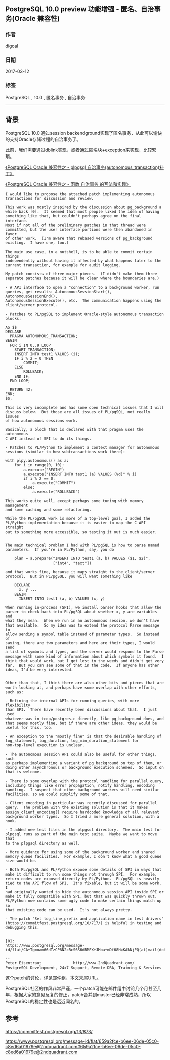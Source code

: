 ## PostgreSQL 10.0 preview 功能增强 - 匿名、自治事务(Oracle 兼容性)  
                                                          
### 作者                                                                                                       
digoal                                                     
                                                            
### 日期                                                       
2017-03-12                                                      
                                                        
### 标签                                                     
PostgreSQL , 10.0 , 匿名事务 , 自治事务  
                                                          
----                                                    
                                                             
## 背景                                   
PostgreSQL 10.0 通过session backendground实现了匿名事务，从此可以愉快的支持Oracle存储过程的自治事务了。  
  
此前，我们需要通过dblink实现，或者通过匿名块+exception来实现，比较繁琐。  
  
[《PostgreSQL Oracle 兼容性之 - plpgsql 自治事务(autonomous_transaction)补丁》](../201611/20161104_01.md)  
  
[《PostgreSQL Oracle 兼容性之 - 函数 自治事务 的写法和实现》](../201602/20160203_02.md)  
    
```  
I would like to propose the attached patch implementing autonomous  
transactions for discussion and review.  
  
This work was mostly inspired by the discussion about pg_background a  
while back [0].  It seemed that most people liked the idea of having  
something like that, but couldn't perhaps agree on the final interface.  
Most if not all of the preliminary patches in that thread were  
committed, but the user interface portions were then abandoned in favor  
of other work.  (I'm aware that rebased versions of pg_background  
existing.  I have one, too.)  
  
The main use case, in a nutshell, is to be able to commit certain things  
independently without having it affected by what happens later to the  
current transaction, for example for audit logging.  
  
My patch consists of three major pieces.  (I didn't make them three  
separate patches because it will be clear where the boundaries are.)  
  
- A API interface to open a "connection" to a background worker, run  
queries, get results: AutonomousSessionStart(), AutonomousSessionEnd(),  
AutonomousSessionExecute(), etc.  The communication happens using the  
client/server protocol.  
  
- Patches to PL/pgSQL to implement Oracle-style autonomous transaction  
blocks:  
  
AS $$  
DECLARE  
  PRAGMA AUTONOMOUS_TRANSACTION;  
BEGIN  
  FOR i IN 0..9 LOOP  
    START TRANSACTION;  
    INSERT INTO test1 VALUES (i);  
    IF i % 2 = 0 THEN  
        COMMIT;  
    ELSE  
        ROLLBACK;  
    END IF;  
  END LOOP;  
  
  RETURN 42;  
END;  
$$;  
  
This is very incomplete and has some open technical issues that I will  
discuss below.  But those are all issues of PL/pgSQL, not really issues  
of how autonomous sessions work.  
  
Basically, a block that is declared with that pragma uses the autonomous  
C API instead of SPI to do its things.  
  
- Patches to PL/Python to implement a context manager for autonomous  
sessions (similar to how subtransactions work there):  
  
with plpy.autonomous() as a:  
    for i in range(0, 10):  
        a.execute("BEGIN")  
        a.execute("INSERT INTO test1 (a) VALUES (%d)" % i)  
        if i % 2 == 0:  
            a.execute("COMMIT")  
        else:  
            a.execute("ROLLBACK")  
  
This works quite well, except perhaps some tuning with memory management  
and some caching and some refactoring.  
  
While the PL/pgSQL work is more of a top-level goal, I added the  
PL/Python implementation because it is easier to map the C API straight  
out to something more accessible, so testing it out is much easier.  
  
  
The main technical problem I had with PL/pgSQL is how to parse named  
parameters.  If you're in PL/Python, say, you do  
  
    plan = a.prepare("INSERT INTO test1 (a, b) VALUES ($1, $2)",  
                     ["int4", "text"])  
  
and that works fine, because it maps straight to the client/server  
protocol.  But in PL/pgSQL, you will want something like  
  
    DECLARE  
      x, y ...  
    BEGIN  
      INSERT INTO test1 (a, b) VALUES (x, y)  
  
When running in-process (SPI), we install parser hooks that allow the  
parser to check back into PL/pgSQL about whether x, y are variables and  
what they mean.  When we run in an autonomous session, we don't have  
that available.  So my idea was to extend the protocol Parse message to  
allow sending a symbol table instead of parameter types.  So instead of  
saying, there are two parameters and here are their types, I would send  
a list of symbols and types, and the server would respond to the Parse  
message with some kind of information about which symbols it found.  I  
think that would work, but I got lost in the weeds and didn't get very  
far.  But you can see some of that in the code.  If anyone has other  
ideas, I'd be very interested.  
  
  
Other than that, I think there are also other bits and pieces that are  
worth looking at, and perhaps have some overlap with other efforts, such as:  
  
- Refining the internal APIs for running queries, with more flexibility  
than SPI.  There have recently been discussions about that.  I just used  
whatever was in tcop/postgres.c directly, like pg_background does, and  
that seems mostly fine, but if there are other ideas, they would be  
useful for this, too.  
  
- An exception to the "mostly fine" is that the desirable handling of  
log_statement, log_duration, log_min_duration_statement for  
non-top-level execution is unclear.  
  
- The autonomous session API could also be useful for other things, such  
as perhaps implementing a variant of pg_background on top of them, or  
doing other asynchronous or background execution schemes.  So input on  
that is welcome.  
  
- There is some overlap with the protocol handling for parallel query,  
including things like error propagation, notify handling, encoding  
handling.  I suspect that other background workers will need similar  
facilities, so we could simplify some of that.  
  
- Client encoding in particular was recently discussed for parallel  
query.  The problem with the existing solution is that it makes  
assign_client_encoding() require hardcoded knowledge of all relevant  
background worker types.  So I tried a more general solution, with a hook.  
  
- I added new test files in the plpgsql directory.  The main test for  
plpgsql runs as part of the main test suite.  Maybe we want to move that  
to the plpgsql directory as well.  
  
- More guidance for using some of the background worker and shared  
memory queue facilities.  For example, I don't know what a good queue  
size would be.  
  
- Both PL/pgSQL and PL/Python expose some details of SPI in ways that  
make it difficult to run some things not through SPI.  For example,  
return codes are exposed directly by PL/Python.  PL/pgSQL is heavily  
tied to the API flow of SPI.  It's fixable, but it will be some work.  I  
had originally wanted to hide the autonomous session API inside SPI or  
make it fully compatible with SPI, but that was quickly thrown out.  
PL/Python now contains some ugly code to make certain things match up so  
that existing code can be used.  It's not always pretty.  
  
- The patch "Set log_line_prefix and application name in test drivers"  
(https://commitfest.postgresql.org/10/717/) is helpful in testing and  
debugging this.  
  
  
[0]:  
https://www.postgresql.org/message-id/flat/CA+Tgmoam66dTzCP8N2cRcS6S6dBMFX+JMba+mDf68H=KAkNjPQ(at)mail(dot)gmail(dot)com  
  
--   
Peter Eisentraut              http://www.2ndQuadrant.com/  
PostgreSQL Development, 24x7 Support, Remote DBA, Training & Services  
```    
          
这个patch的讨论，详见邮件组，本文末尾URL。  
  
PostgreSQL社区的作风非常严谨，一个patch可能在邮件组中讨论几个月甚至几年，根据大家的意见反复的修正，patch合并到master已经非常成熟，所以PostgreSQL的稳定性也是远近闻名的。  
  
## 参考          
https://commitfest.postgresql.org/13/873/  
      
https://www.postgresql.org/message-id/flat/659a2fce-b6ee-06de-05c0-c8ed6a01979e@2ndquadrant.com#659a2fce-b6ee-06de-05c0-c8ed6a01979e@2ndquadrant.com  
        

